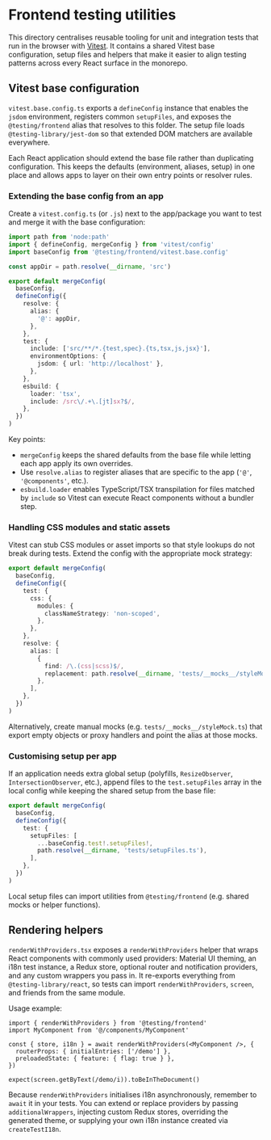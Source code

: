 # Frontend testing utilities

This directory centralises reusable tooling for unit and integration tests that run in the browser with [Vitest](https://vitest.dev/). It contains a shared Vitest base configuration, setup files and helpers that make it easier to align testing patterns across every React surface in the monorepo.

## Vitest base configuration

`vitest.base.config.ts` exports a `defineConfig` instance that enables the `jsdom` environment, registers common `setupFiles`, and exposes the `@testing/frontend` alias that resolves to this folder. The setup file loads `@testing-library/jest-dom` so that extended DOM matchers are available everywhere.

Each React application should extend the base file rather than duplicating configuration. This keeps the defaults (environment, aliases, setup) in one place and allows apps to layer on their own entry points or resolver rules.

### Extending the base config from an app

Create a `vitest.config.ts` (or `.js`) next to the app/package you want to test and merge it with the base configuration:

```ts
import path from 'node:path'
import { defineConfig, mergeConfig } from 'vitest/config'
import baseConfig from '@testing/frontend/vitest.base.config'

const appDir = path.resolve(__dirname, 'src')

export default mergeConfig(
  baseConfig,
  defineConfig({
    resolve: {
      alias: {
        '@': appDir,
      },
    },
    test: {
      include: ['src/**/*.{test,spec}.{ts,tsx,js,jsx}'],
      environmentOptions: {
        jsdom: { url: 'http://localhost' },
      },
    },
    esbuild: {
      loader: 'tsx',
      include: /src\/.+\.[jt]sx?$/,
    },
  })
)
```

Key points:

- `mergeConfig` keeps the shared defaults from the base file while letting each app apply its own overrides.
- Use `resolve.alias` to register aliases that are specific to the app (`'@'`, `'@components'`, etc.).
- `esbuild.loader` enables TypeScript/TSX transpilation for files matched by `include` so Vitest can execute React components without a bundler step.

### Handling CSS modules and static assets

Vitest can stub CSS modules or asset imports so that style lookups do not break during tests. Extend the config with the appropriate mock strategy:

```ts
export default mergeConfig(
  baseConfig,
  defineConfig({
    test: {
      css: {
        modules: {
          classNameStrategy: 'non-scoped',
        },
      },
    },
    resolve: {
      alias: [
        {
          find: /\.(css|scss)$/,
          replacement: path.resolve(__dirname, 'tests/__mocks__/styleMock.ts'),
        },
      ],
    },
  })
)
```

Alternatively, create manual mocks (e.g. `tests/__mocks__/styleMock.ts`) that export empty objects or proxy handlers and point the alias at those mocks.

### Customising setup per app

If an application needs extra global setup (polyfills, `ResizeObserver`, `IntersectionObserver`, etc.), append files to the `test.setupFiles` array in the local config while keeping the shared setup from the base file:

```ts
export default mergeConfig(
  baseConfig,
  defineConfig({
    test: {
      setupFiles: [
        ...baseConfig.test!.setupFiles!,
        path.resolve(__dirname, 'tests/setupFiles.ts'),
      ],
    },
  })
)
```

Local setup files can import utilities from `@testing/frontend` (e.g. shared mocks or helper functions).

## Rendering helpers

`renderWithProviders.tsx` exposes a `renderWithProviders` helper that wraps React components with commonly used providers: Material UI theming, an i18n test instance, a Redux store, optional router and notification providers, and any custom wrappers you pass in. It re-exports everything from `@testing-library/react`, so tests can import `renderWithProviders`, `screen`, and friends from the same module.

Usage example:

```tsx
import { renderWithProviders } from '@testing/frontend'
import MyComponent from '@/components/MyComponent'

const { store, i18n } = await renderWithProviders(<MyComponent />, {
  routerProps: { initialEntries: ['/demo'] },
  preloadedState: { feature: { flag: true } },
})

expect(screen.getByText(/demo/i)).toBeInTheDocument()
```

Because `renderWithProviders` initialises i18n asynchronously, remember to `await` it in your tests. You can extend or replace providers by passing `additionalWrappers`, injecting custom Redux stores, overriding the generated theme, or supplying your own i18n instance created via `createTestI18n`.
